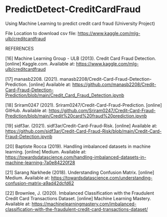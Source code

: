 # PredictDetect-CreditCardFraud
Using Machine Learning to predict credit card fraud (University Project)

File Location to download csv file: https://www.kaggle.com/mlg-ulb/creditcardfraud

REFERENCES

[16] Machine Learning Group - ULB (2013). Credit Card Fraud Detection. [online] Kaggle.com. Available at: https://www.kaggle.com/mlg-ulb/creditcardfraud

[17]  manasb2208. (2021). manasb2208/Credit-Card-Fraud-Detection-Prediction. [online] Available at: https://github.com/manasb2208/Credit-Card-Fraud-Detection-Prediction/blob/main/Credit_Card_Fraud_Detection.ipynb

[18] Sriram0247 (2021). Sriram0247/Credit-Card-Fraud-Prediction. [online] GitHub. Available at: https://github.com/Sriram0247/Credit-Card-Fraud-Prediction/blob/main/Credit%20card%20fraud%20prediction.ipynb

[19] sidf3ar. (2021). sidf3ar/Credit-Card-Fraud-Risk. [online] Available at: https://github.com/sidf3ar/Credit-Card-Fraud-Risk/blob/main/Credit-Card-Fraud-Detection.ipynb

[20] Baptiste Rocca (2019). Handling imbalanced datasets in machine learning. [online] Medium. Available at: https://towardsdatascience.com/handling-imbalanced-datasets-in-machine-learning-7a0e84220f28

[21] Sarang Narkhede (2018). Understanding Confusion Matrix. [online] Medium. Available at: https://towardsdatascience.com/understanding-confusion-matrix-a9ad42dcfd62

[22] Brownlee, J. (2020). Imbalanced Classification with the Fraudulent Credit Card Transactions Dataset. [online] Machine Learning Mastery. Available at: https://machinelearningmastery.com/imbalanced-classification-with-the-fraudulent-credit-card-transactions-dataset/

